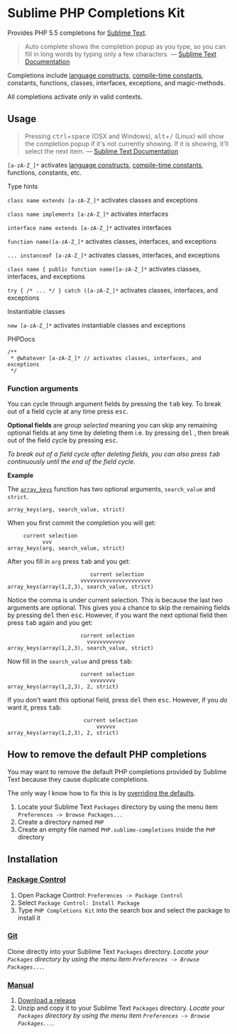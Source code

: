 Sublime PHP Completions Kit
===========================

Provides PHP 5.5 completions for [Sublime Text](http://www.sublimetext.com).

> Auto complete shows the completion popup as you type, so you can fill in long
> words by typing only a few characters. &mdash; [Sublime Text Documentation](http://www.sublimetext.com/docs/3/auto_complete.html)

Completions include [language constructs], [compile-time constants],
constants, functions, classes, interfaces, exceptions, and magic-methods.

All completions activate *only* in valid contexts.

[language constructs]: http://php.net/manual/reserved.keywords.php
[compile-time constants]: http://php.net/manual/reserved.keywords.php

Usage
-----

> Pressing <kbd>ctrl</kbd>+<kbd>space</kbd> (OSX and Windows),
> <kbd>alt</kbd>+<kbd>/</kbd> (Linux) will show the completion popup if it's not
> currently showing.  If it is showing, it'll select the next item.
> &mdash; [Sublime Text Documentation](http://www.sublimetext.com/docs/3/auto_complete.html)

`[a-zA-Z_]*` activates [language constructs], [compile-time constants],
functions, constants, etc.

Type hints

`class name extends [a-zA-Z_]*` activates classes and exceptions

`class name implements [a-zA-Z_]*` activates interfaces

`interface name extends [a-zA-Z_]*` activates interfaces

`function name([a-zA-Z_]*` activates classes, interfaces, and exceptions

`... instanceof [a-zA-Z_]*` activates classes, interfaces, and exceptions

`class name { public function name([a-zA-Z_]*` activates classes, interfaces, and exceptions

`try { /* ... */ } catch ([a-zA-Z_]*` activates classes, interfaces, and exceptions

Instantiable classes

`new [a-zA-Z_]*` activates instantiable classes and exceptions

PHPDocs

    /**
     * @whatever [a-zA-Z_]* // activates classes, interfaces, and exceptions
     */

### Function arguments

You can cycle through argument fields by pressing the <kbd>tab</kbd> key.  To
break out of a field cycle at any time press <kbd>esc</kbd>.

**Optional fields** are *group selected* meaning you can skip any remaining
optional fields at any time by deleting them i.e. by pressing <kbd>del</kbd>
, then break out of the field cycle by pressing <kbd>esc</kbd>.

*To break out of a field cycle after deleting fields, you can also press
<kbd>tab</kbd> continuously until the end of the field cycle.*

**Example**

The [`array_keys`][phpdocs_array_keys] function has two optional arguments,
`search_value` and `strict`.

    array_keys(arg, search_value, strict)

When you first commit the completion you will get:

         current selection
               vvv
    array_keys(arg, search_value, strict)

After you fill in `arg` press <kbd>tab</kbd> and you get:

                              current selection
                           vvvvvvvvvvvvvvvvvvvvvv
    array_keys(array(1,2,3), search_value, strict)

Notice the comma is under current selection.  This is because the last two
arguments are optional.  This gives you a chance to skip the remaining fields by
pressing <kbd>del</kbd> then <kbd>esc</kbd>.  However, if you want the next
optional field then press <kbd>tab</kbd> again and you get:

                           current selection
                             vvvvvvvvvvvv
    array_keys(array(1,2,3), search_value, strict)

Now fill in the `search_value` and press <kbd>tab</kbd>:

                           current selection
                              vvvvvvvv
    array_keys(array(1,2,3), 2, strict)

If you don't want *this* optional field, press <kbd>del</kbd> then
<kbd>esc</kbd>.  However, if you *do* want it, press <kbd>tab</kbd>:

                            current selection
                                vvvvvv
    array_keys(array(1,2,3), 2, strict)

[phpdocs_array_keys]: http://php.net/array_keys

How to remove the default PHP completions
-----------------------------------------

You may want to remove the default PHP completions provided by Sublime Text
because they cause duplicate completions.

The only way I know how to fix this is by [overriding the defaults](http://www.sublimetext.com/docs/3/packages.html).

1. Locate your Sublime Text `Packages` directory by using the menu item
`Preferences -> Browse Packages...`
2. Create a directory named `PHP`
3. Create an empty file named `PHP.sublime-completions` inside the `PHP`
directory

Installation
------------

### [Package Control](https://sublime.wbond.net/installation)

1. Open Package Control: `Preferences -> Package Control`
2. Select `Package Control: Install Package`
3. Type `PHP Completions Kit` into the search box and select the package to
install it

### [Git](http://git-scm.com)

Clone directly into your Sublime Text `Packages` directory.  *Locate your
`Packages` directory by using the menu item
`Preferences -> Browse Packages...`.*

### [Manual](http://www.sublimetext.com/docs/3/packages.html)

1. [Download a release](https://github.com/gerardroche/sublime-phpck/releases)
2. Unzip and copy it to your Sublime Text `Packages` directory.  *Locate your
`Packages` directory by using the menu item
`Preferences -> Browse Packages...`.*
